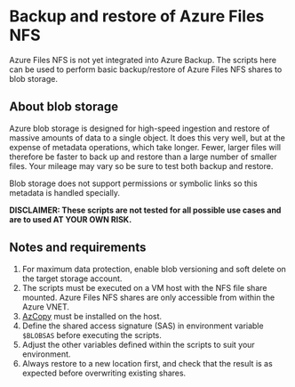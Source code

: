 # Backup and restore of Azure Files NFS
Azure Files NFS is not yet integrated into Azure Backup. The scripts here can be used to perform basic backup/restore of Azure Files NFS shares to blob storage.

## About blob storage

Azure blob storage is designed for high-speed ingestion and restore of massive amounts of data to a single object. It does this very well, but at the expense of metadata operations, which take longer. Fewer, larger files will therefore be faster to back up and restore than a large number of smaller files. Your mileage may vary so be sure to test both backup and restore.

Blob storage does not support permissions or symbolic links so this metadata is handled specially.

**DISCLAIMER: These scripts are not tested for all possible use cases and are to used AT YOUR OWN RISK.**

## Notes and requirements

1. For maximum data protection, enable blob versioning and soft delete on the target storage account.
2. The scripts must be executed on a VM host with the NFS file share mounted. Azure Files NFS shares are only accessible from within the Azure VNET.
3. [AzCopy](https://docs.microsoft.com/en-us/azure/storage/common/storage-use-azcopy-v10?toc=/azure/storage/blobs/toc.json) must be installed on the host.
4. Define the shared access signature (SAS) in environment variable `$BLOBSAS` before executing the scripts.
5. Adjust the other variables defined within the scripts to suit your environment.
6. Always restore to a new location first, and check that the result is as expected before overwriting existing shares.
